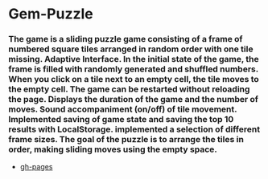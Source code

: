 # Gem-Puzzle
### The game is a sliding puzzle game consisting of a frame of numbered square tiles arranged in random order with one tile missing. Adaptive Interface. In the initial state of the game, the frame is filled with randomly generated and shuffled numbers. When you click on a tile next to an empty cell, the tile moves to the empty cell. The game can be restarted without reloading the page. Displays the duration of the game and the number of moves. Sound accompaniment (on/off) of tile movement. Implemented saving of game state and saving the top 10 results with LocalStorage. implemented a selection of different frame sizes. The goal of the puzzle is to arrange the tiles in order, making sliding moves using the empty space.
- [gh-pages](https://vyacheslavmusiienko.github.io/Gem-Puzzle/gem-puzzle/)
